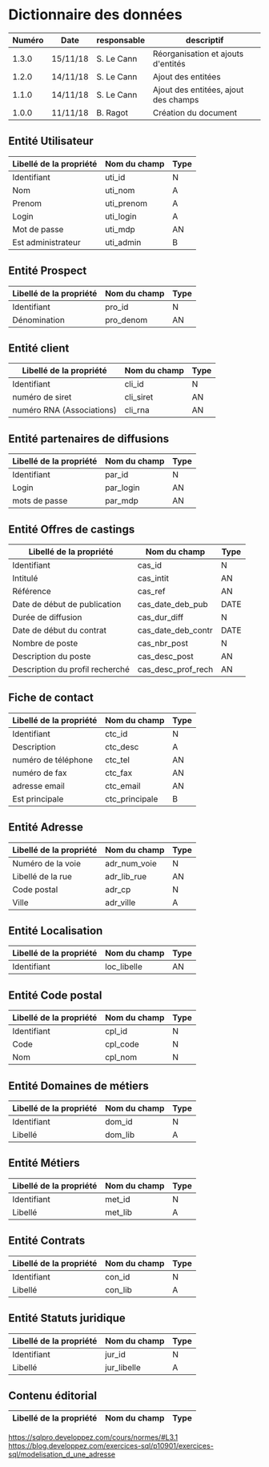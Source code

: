 # Dictionnaire des données

| Numéro | Date     | responsable | descriptif                           |
| ------ | -------- | ----------- | ------------------------------------ |
| 1.3.0  | 15/11/18 | S. Le Cann  | Réorganisation et ajouts d'entités   |
| 1.2.0  | 14/11/18 | S. Le Cann  | Ajout des entitées                   |
| 1.1.0  | 14/11/18 | S. Le Cann  | Ajout des entitées, ajout des champs |
| 1.0.0  | 11/11/18 | B. Ragot    | Création du document                 |

## Entité Utilisateur

| Libellé de la propriété | Nom du champ | Type |
| ----------------------- | ------------ | ---- |
| Identifiant             | uti_id       | N    |
| Nom                     | uti_nom      | A    |
| Prenom                  | uti_prenom   | A    |
| Login                   | uti_login    | A    |
| Mot de passe            | uti_mdp      | AN   |
| Est administrateur      | uti_admin    | B    |

## Entité Prospect

| Libellé de la propriété | Nom du champ | Type |
| ----------------------- | ------------ | ---- |
| Identifiant             | pro_id       | N    |
| Dénomination            | pro_denom    | AN   |

## Entité client

| Libellé de la propriété   | Nom du champ | Type |
| ------------------------- | ------------ | ---- |
| Identifiant               | cli_id       | N    |
| numéro de siret           | cli_siret    | AN   |
| numéro RNA (Associations) | cli_rna      | AN   |
  
## Entité partenaires de diffusions

| Libellé de la propriété | Nom du champ | Type |
| ----------------------- | ------------ | ---- |
| Identifiant             | par_id       | N    |
| Login                   | par_login    | AN   |
| mots de passe           | par_mdp      | AN   |
  
## Entité Offres de castings

| Libellé de la propriété         | Nom du champ       | Type |
| ------------------------------- | ------------------ | ---- |
| Identifiant                     | cas_id             | N    |
| Intitulé                        | cas_intit          | AN   |
| Référence                       | cas_ref            | AN   |
| Date de début de publication    | cas_date_deb_pub   | DATE |
| Durée de diffusion              | cas_dur_diff       | N    |
| Date de début du contrat        | cas_date_deb_contr | DATE |
| Nombre de poste                 | cas_nbr_post       | N    |
| Description du poste            | cas_desc_post      | AN   |
| Description du profil recherché | cas_desc_prof_rech | AN   |

## Fiche de contact

| Libellé de la propriété | Nom du champ   | Type |
| ----------------------- | -------------- | ---- |
| Identifiant             | ctc_id         | N    |
| Description             | ctc_desc       | A    |
| numéro de téléphone     | ctc_tel        | AN   |
| numéro de fax           | ctc_fax        | AN   |
| adresse email           | ctc_email      | AN   |
| Est principale          | ctc_principale | B    |

## Entité Adresse

| Libellé de la propriété | Nom du champ | Type |
| ----------------------- | ------------ | ---- |
| Numéro de la voie       | adr_num_voie | N    |
| Libellé de la rue       | adr_lib_rue  | AN   |
| Code postal             | adr_cp       | N    |
| Ville                   | adr_ville    | A    |

## Entité Localisation

| Libellé de la propriété | Nom du champ | Type |
| ----------------------- | ------------ | ---- |
| Identifiant             | loc_libelle  | AN   |

## Entité Code postal

| Libellé de la propriété | Nom du champ | Type |
| ----------------------- | ------------ | ---- |
| Identifiant             | cpl_id       | N    |
| Code                    | cpl_code     | N    |
| Nom                     | cpl_nom      | N    |

## Entité Domaines de métiers

| Libellé de la propriété | Nom du champ | Type |
| ----------------------- | ------------ | ---- |
| Identifiant             | dom_id       | N    |
| Libellé                 | dom_lib      | A    |

## Entité Métiers

| Libellé de la propriété | Nom du champ | Type |
| ----------------------- | ------------ | ---- |
| Identifiant             | met_id       | N    |
| Libellé                 | met_lib      | A    |

## Entité Contrats

| Libellé de la propriété | Nom du champ | Type |
| ----------------------- | ------------ | ---- |
| Identifiant             | con_id       | N    |
| Libellé                 | con_lib      | A    |

## Entité Statuts juridique

| Libellé de la propriété | Nom du champ | Type |
| ----------------------- | ------------ | ---- |
| Identifiant             | jur_id       | N    |
| Libellé                 | jur_libelle  | A    |

## Contenu éditorial

| Libellé de la propriété | Nom du champ | Type |
| ----------------------- | ------------ | ---- |

https://sqlpro.developpez.com/cours/normes/#L3.1
https://blog.developpez.com/exercices-sql/p10901/exercices-sql/modelisation_d_une_adresse
